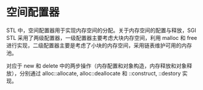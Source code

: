 ﻿# 空间配置器

STL 中，空间配置器用于实现内存空间的分配。关于内存空间的配置与释放，SGI STL 采用了两级配置器，一级配置器主要考虑大块内存空间，利用 malloc 和 free 进行实现，二级配置器主要是考虑了小块的内存空间，采用链表维护可用的内存池。

对应于 new 和 delete 中的两步操作（内存配置和对象构造，内存释放和对象释放），分别通过 alloc::allocate, alloc::deallocate 和 ::construct, ::destory 实现。
